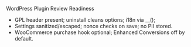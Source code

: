 WordPress Plugin Review Readiness

- GPL header present; uninstall cleans options; i18n via __();
- Settings sanitized/escaped; nonce checks on save; no PII stored.
- WooCommerce purchase hook optional; Enhanced Conversions off by default.





